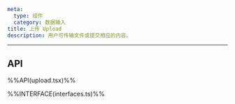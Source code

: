 ```yaml
meta:
  type: 组件
  category: 数据输入
title: 上传 Upload
description: 用户可传输文件或提交相应的内容。
```
---


<!--@include: ./__demo__/basic.md-->

<!--@include: ./__demo__/avatar.md-->

<!--@include: ./__demo__/upload-list.md-->

<!--@include: ./__demo__/picture-card.md-->

<!--@include: ./__demo__/draggable.md-->

<!--@include: ./__demo__/picture-list.md-->

<!--@include: ./__demo__/submit.md-->

<!--@include: ./__demo__/before-upload.md-->

<!--@include: ./__demo__/before-remove.md-->

<!--@include: ./__demo__/limit.md-->

<!--@include: ./__demo__/custom-button.md-->

<!--@include: ./__demo__/custom-icon.md-->

<!--@include: ./__demo__/request.md-->

<!--@include: ./__demo__/directory.md-->

## API

%%API(upload.tsx)%%

%%INTERFACE(interfaces.ts)%%
